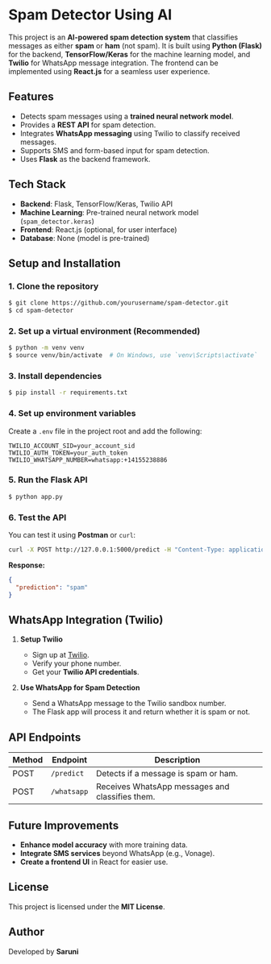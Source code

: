 # Spam Detector Using AI

This project is an **AI-powered spam detection system** that classifies messages as either **spam** or **ham** (not spam). It is built using **Python (Flask)** for the backend, **TensorFlow/Keras** for the machine learning model, and **Twilio** for WhatsApp message integration. The frontend can be implemented using **React.js** for a seamless user experience.

## Features
- Detects spam messages using a **trained neural network model**.
- Provides a **REST API** for spam detection.
- Integrates **WhatsApp messaging** using Twilio to classify received messages.
- Supports SMS and form-based input for spam detection.
- Uses **Flask** as the backend framework.

## Tech Stack
- **Backend**: Flask, TensorFlow/Keras, Twilio API
- **Machine Learning**: Pre-trained neural network model (`spam_detector.keras`)
- **Frontend**: React.js (optional, for user interface)
- **Database**: None (model is pre-trained)

## Setup and Installation
### 1. Clone the repository
```sh
$ git clone https://github.com/yourusername/spam-detector.git
$ cd spam-detector
```

### 2. Set up a virtual environment (Recommended)
```sh
$ python -m venv venv
$ source venv/bin/activate  # On Windows, use `venv\Scripts\activate`
```

### 3. Install dependencies
```sh
$ pip install -r requirements.txt
```

### 4. Set up environment variables
Create a `.env` file in the project root and add the following:
```env
TWILIO_ACCOUNT_SID=your_account_sid
TWILIO_AUTH_TOKEN=your_auth_token
TWILIO_WHATSAPP_NUMBER=whatsapp:+14155238886
```

### 5. Run the Flask API
```sh
$ python app.py
```

### 6. Test the API
You can test it using **Postman** or `curl`:
```sh
curl -X POST http://127.0.0.1:5000/predict -H "Content-Type: application/json" -d '{"text": "You have won $1000! Click here to claim."}'
```
**Response:**
```json
{
  "prediction": "spam"
}
```

## WhatsApp Integration (Twilio)
1. **Setup Twilio**
   - Sign up at [Twilio](https://www.twilio.com/whatsapp).
   - Verify your phone number.
   - Get your **Twilio API credentials**.
   
2. **Use WhatsApp for Spam Detection**
   - Send a WhatsApp message to the Twilio sandbox number.
   - The Flask app will process it and return whether it is spam or not.

## API Endpoints
| Method | Endpoint      | Description |
|--------|-------------|-------------|
| POST   | `/predict`   | Detects if a message is spam or ham. |
| POST   | `/whatsapp`  | Receives WhatsApp messages and classifies them. |

## Future Improvements
- **Enhance model accuracy** with more training data.
- **Integrate SMS services** beyond WhatsApp (e.g., Vonage).
- **Create a frontend UI** in React for easier use.

## License
This project is licensed under the **MIT License**.

## Author
Developed by **Saruni**
